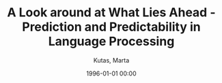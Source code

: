 ---
layout: post
title: A Look around at What Lies Ahead - Prediction and Predictability in Language Processing

date: 1996-01-01 00:00
author: Kutas, Marta
tags: ["intuitionism","moral education","moral imagination"]
link: https://doi.org/10.1093/acprof

year: 2013
---